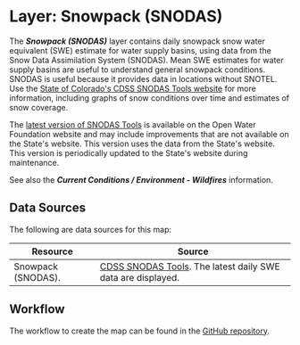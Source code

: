 # Layer: Snowpack (SNODAS) #

The ***Snowpack (SNODAS)*** layer contains daily snowpack snow water equivalent (SWE) estimate
for water supply basins, using data from the Snow Data Assimilation System (SNODAS).
Mean SWE estimates for water supply basins are useful to understand general snowpack conditions.
SNODAS is useful because it provides data in locations without SNOTEL.
Use the [State of Colorado's CDSS SNODAS Tools website](https://snodas.cdss.state.co.us/app/) for more information,
including graphs of snow conditions over time and estimates of snow coverage.

The [latest version of SNODAS Tools](https://snodas.openwaterfoundation.org/)
is available on the Open Water Foundation website and may include
improvements that are not available on the State's website.
This version uses the data from the State's website.
This version is periodically updated to the State's website during maintenance.

See also the ***Current Conditions / Environment - Wildfires*** information.

## Data Sources ##

The following are data sources for this map:

| **Resource** | **Source** |
| -- | -- |
| Snowpack (SNODAS). | [CDSS SNODAS Tools](https://snodas.cdss.state.co.us/app/).  The latest daily SWE data are displayed. |

## Workflow ##

The workflow to create the map can be found in the
[GitHub repository](https://github.com/OpenWaterFoundation/owf-infomapper-co-big-thompson/tree/master/workflow/CurrentConditions/WaterSupply-Snowpack).
